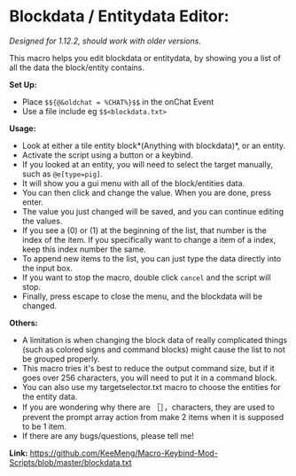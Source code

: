 # Blockdata / Entitydata Editor:
*Designed for 1.12.2, should work with older versions.*

This macro helps you edit blockdata or entitydata, by showing you a list of all the data the block/entity contains. 

**Set Up:**
- Place `$${@&oldchat = %CHAT%}$$` in the onChat Event
- Use a file include eg `$$<blockdata.txt>`

**Usage:**
- Look at either a tile entity block*(Anything with blockdata)*, or an entity.
- Activate the script using a button or a keybind. 
- If you looked at an entity, you will need to select the target manually, such as `@e[type=pig]`.
- It will show you a gui menu with all of the block/entities data. 
- You can then click and change the value. When you are done, press enter. 
- The value you just changed will be saved, and you can continue editing the values.
- If you see a (0) or (1) at the beginning of the list, that number is the index of the item. If you specifically want to change a item of a index, keep this index number the same. 
- To append new items to the list, you can just type the data directly into the input box. 
- If you want to stop the macro, double click `cancel` and the script will stop.
- Finally, press escape to close the menu, and the blockdata will be changed. 

**Others:**
- A limitation is when changing the block data of really complicated things (such as colored signs and command blocks) might cause the list to not be grouped properly. 
- This macro tries it's best to reduce the output command size, but if it goes over 256 characters, you will need to put it in a command block. 
- You can also use my targetselector.txt macro to choose the entities for the entity data. 
- If you are wondering why there are ［］，characters, they are used to prevent the prompt array action from make 2 items when it is supposed to be 1 item. 
- If there are any bugs/questions, please tell me! 

**Link:**
https://github.com/KeeMeng/Macro-Keybind-Mod-Scripts/blob/master/blockdata.txt
